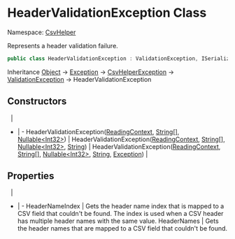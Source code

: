 # HeaderValidationException Class

Namespace: [CsvHelper](/api/CsvHelper)

Represents a header validation failure.

```cs
public class HeaderValidationException : ValidationException, ISerializable
```

Inheritance [Object](https://docs.microsoft.com/en-us/dotnet/api/system.object) -> [Exception](https://docs.microsoft.com/en-us/dotnet/api/system.exception) -> [CsvHelperException](/api/CsvHelper/CsvHelperException) -> [ValidationException](/api/CsvHelper/ValidationException) -> HeaderValidationException

## Constructors
&nbsp; | &nbsp;
- | -
HeaderValidationException([ReadingContext](/api/CsvHelper/ReadingContext), [String[]](https://docs.microsoft.com/en-us/dotnet/api/system.string[]), [Nullable&lt;Int32&gt;](https://docs.microsoft.com/en-us/dotnet/api/system.nullable`1)) | 
HeaderValidationException([ReadingContext](/api/CsvHelper/ReadingContext), [String[]](https://docs.microsoft.com/en-us/dotnet/api/system.string[]), [Nullable&lt;Int32&gt;](https://docs.microsoft.com/en-us/dotnet/api/system.nullable`1), [String](https://docs.microsoft.com/en-us/dotnet/api/system.string)) | 
HeaderValidationException([ReadingContext](/api/CsvHelper/ReadingContext), [String[]](https://docs.microsoft.com/en-us/dotnet/api/system.string[]), [Nullable&lt;Int32&gt;](https://docs.microsoft.com/en-us/dotnet/api/system.nullable`1), [String](https://docs.microsoft.com/en-us/dotnet/api/system.string), [Exception](https://docs.microsoft.com/en-us/dotnet/api/system.exception)) | 

## Properties
&nbsp; | &nbsp;
- | -
HeaderNameIndex | Gets the header name index that is mapped to a CSV field that couldn't be found. The index is used when a CSV header has multiple header names with the same value.
HeaderNames | Gets the header names that are mapped to a CSV field that couldn't be found.
